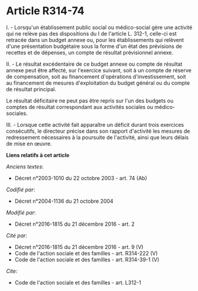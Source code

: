 # Article R314-74

I. - Lorsqu'un établissement public social ou médico-social gère une activité qui ne relève pas des dispositions du I de
l'article L. 312-1, celle-ci est retracée dans un budget annexe ou, pour les établissements qui relèvent d'une présentation
budgétaire sous la forme d'un état des prévisions de recettes et de dépenses, un compte de résultat prévisionnel annexe. 

II. - Le résultat excédentaire de ce budget annexe ou compte de résultat annexe peut être affecté, sur l'exercice suivant,
soit à un compte de réserve de compensation, soit au financement d'opérations d'investissement, soit au financement de
mesures d'exploitation du budget général ou du compte de résultat principal.  

Le résultat déficitaire ne peut pas être repris sur l'un des budgets ou comptes de résultat  correspondant aux activités
sociales ou médico-sociales.

III. - Lorsque cette activité fait apparaître un déficit durant trois exercices consécutifs, le directeur précise dans son
rapport d'activité les mesures de redressement nécessaires à la poursuite de l'activité, ainsi que leurs délais de mise en
œuvre.

**Liens relatifs à cet article**

_Anciens textes_:

  - Décret n°2003-1010 du 22 octobre 2003 - art. 74 (Ab)

_Codifié par_:

  - Décret n°2004-1136 du 21 octobre 2004

_Modifié par_:

  - Décret n°2016-1815 du 21 décembre 2016 - art. 2

_Cité par_:

  - Décret n°2016-1815 du 21 décembre 2016 - art. 9 (V)
  - Code de l'action sociale et des familles - art. R314-222 (V)
  - Code de l'action sociale et des familles - art. R314-39-1 (V)

_Cite_:

  - Code de l'action sociale et des familles - art. L312-1
